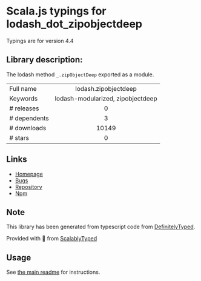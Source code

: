 
# Scala.js typings for lodash_dot_zipobjectdeep

Typings are for version 4.4

## Library description:
The lodash method `_.zipObjectDeep` exported as a module.

|                    |                 |
| ------------------ | :-------------: |
| Full name          | lodash.zipobjectdeep |
| Keywords           | lodash-modularized, zipobjectdeep |
| # releases         | 0 |
| # dependents       | 3 |
| # downloads        | 10149 |
| # stars            | 0 |

## Links
- [Homepage](https://lodash.com/)
- [Bugs](https://github.com/lodash/lodash/issues)
- [Repository](https://github.com/lodash/lodash)
- [Npm](https://www.npmjs.com/package/lodash.zipobjectdeep)
    


## Note
This library has been generated from typescript code from [DefinitelyTyped](https://definitelytyped.org).

Provided with :purple_heart: from [ScalablyTyped](https://github.com/oyvindberg/ScalablyTyped)

## Usage
See [the main readme](../../readme.md) for instructions.


